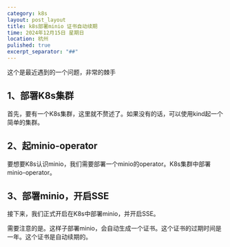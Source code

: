 ```yaml
---
category: k8s
layout: post_layout
title: k8s部署minio 证书自动续期
time: 2024年12月15日 星期日
location: 杭州
pulished: true
excerpt_separator: "##"
---
```


这个是最近遇到的一个问题，非常的棘手

## 1、部署K8s集群
  首先，要有一个K8s集群，这里就不赘述了。如果没有的话，可以使用kind起一个简单的集群。
## 2、起minio-operator
  要想要K8s认识minio，我们需要部署一个minio的operator。K8s集群中部署minio-operator。

## 3、部署minio，开启SSE
  接下来，我们正式开启在K8s中部署minio，并开启SSE。

  需要注意的是。这样子部署minio，会自动生成一个证书。这个证书的过期时间是一年。这个证书是自动续期的。

